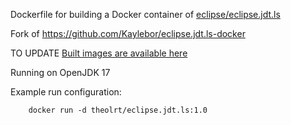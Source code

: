 Dockerfile for building a Docker container of [eclipse/eclipse.jdt.ls](https://github.com/eclipse-jdtls/eclipse.jdt.ls)

Fork of https://github.com/Kaylebor/eclipse.jdt.ls-docker

TO UPDATE
[Built images are available here](https://hub.docker.com/r/kaylebor/eclipse.jdt.ls)

Running on OpenJDK 17

Example run configuration:

        docker run -d theolrt/eclipse.jdt.ls:1.0

